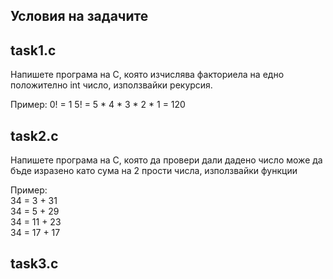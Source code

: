 
## Условия на задачите

## task1.c 

Напишете програма на C, която изчислява факториела на едно положително int число, използвайки рекурсия.

Пример:
0! = 1
5! = 5 * 4 * 3 * 2 * 1 = 120

## task2.c 

Напишете програма на C, която да провери дали дадено число може да бъде изразено като сума на 2 прости числа, използвайки функции

Пример: <br />
34 = 3 + 31 <br />
34 = 5 + 29 <br />
34 = 11 + 23 <br />
34 = 17 + 17 <br />


## task3.c
